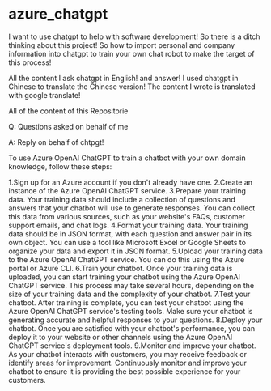 # azure_chatgpt

I want to use chatgpt to help with software development! So there is a ditch thinking about this project! So how to import personal and company information into chatgpt to train your own chat robot to make the target of this process!

All the content I ask chatgpt in English! and answer! I used chatgpt in Chinese to translate the Chinese version! The content I wrote is translated with google translate!

All of the content of this Repositorie

Q: Questions asked on behalf of me

A: Reply on behalf of chtpgt!

To use Azure OpenAI ChatGPT to train a chatbot with your own domain knowledge, follow these steps:

1.Sign up for an Azure account if you don't already have one.
2.Create an instance of the Azure OpenAI ChatGPT service.
3.Prepare your training data. Your training data should include a collection of questions and answers that your chatbot will use to generate responses. You can collect this data from various sources, such as your website's FAQs, customer support emails, and chat logs.
4.Format your training data. Your training data should be in JSON format, with each question and answer pair in its own object. You can use a tool like Microsoft Excel or Google Sheets to organize your data and export it in JSON format.
5.Upload your training data to the Azure OpenAI ChatGPT service. You can do this using the Azure portal or Azure CLI.
6.Train your chatbot. Once your training data is uploaded, you can start training your chatbot using the Azure OpenAI ChatGPT service. This process may take several hours, depending on the size of your training data and the complexity of your chatbot.
7.Test your chatbot. After training is complete, you can test your chatbot using the Azure OpenAI ChatGPT service's testing tools. Make sure your chatbot is generating accurate and helpful responses to your questions.
8.Deploy your chatbot. Once you are satisfied with your chatbot's performance, you can deploy it to your website or other channels using the Azure OpenAI ChatGPT service's deployment tools.
9.Monitor and improve your chatbot. As your chatbot interacts with customers, you may receive feedback or identify areas for improvement. Continuously monitor and improve your chatbot to ensure it is providing the best possible experience for your customers.
